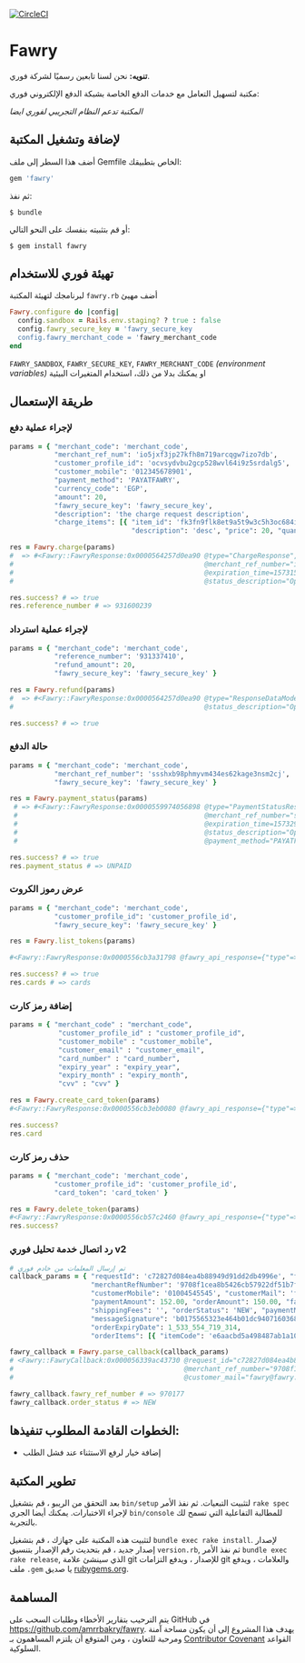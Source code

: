 [![CircleCI](https://circleci.com/gh/fawry-api/fawry.svg?style=svg)](https://circleci.com/gh/fawry-api/fawry)

# Fawry

**تنويه:** نحن لسنا تابعين رسميًا لشركة فوري.

مكتبة لتسهيل التعامل مع خدمات الدفع الخاصة بشبكة الدفع الإلكتروني فوري:

_المكتبة تدعم النظام التجريبي لفوري ايضا_

## لإضافة وتشغيل المكتبة

أضف هذا السطر إلى ملف Gemfile الخاص بتطبيقك:

```ruby
gem 'fawry'
```

ثم نفذ:

    $ bundle

أو قم بتثبيته بنفسك على النحو التالي:

    $ gem install fawry

## تهيئة فوري للاستخدام

لبرنامجك لتهيئة المكتبة `fawry.rb` أضف مهيئ
```ruby
Fawry.configure do |config|
  config.sandbox = Rails.env.staging? ? true : false
  config.fawry_secure_key = 'fawry_secure_key
  config.fawry_merchant_code = 'fawry_merchant_code
end
```
`FAWRY_SANDBOX`, `FAWRY_SECURE_KEY`, `FAWRY_MERCHANT_CODE` _(environment variables)_ او يمكنك بدلا من ذلك، استخدام المتغيرات البيئية

## طريقة الإستعمال

### لإجراء عملية دفع

```ruby
params = { "merchant_code": 'merchant_code',
           "merchant_ref_num": 'io5jxf3jp27kfh8m719arcqgw7izo7db',
           "customer_profile_id": 'ocvsydvbu2gcp528wvl64i9z5srdalg5',
           "customer_mobile": '012345678901',
           "payment_method": 'PAYATFAWRY',
           "currency_code": 'EGP',
           "amount": 20,
           "fawry_secure_key": 'fawry_secure_key',
           "description": 'the charge request description',
           "charge_items": [{ "item_id": 'fk3fn9flk8et9a5t9w3c5h3oc684ivho',
                              "description": 'desc', "price": 20, "quantity": 1 }] }

res = Fawry.charge(params)
#  => #<Fawry::FawryResponse:0x0000564257d0ea90 @type="ChargeResponse", @reference_number="931600239",
#                                               @merchant_ref_number="io5jxf3jp27kfh8m719arcqgw7izo7db",
#                                               @expiration_time=1573153206979, @status_code=200,
#                                               @status_description="Operation done successfully">

res.success? # => true
res.reference_number # => 931600239
```

### لإجراء عملية استرداد

```ruby
params = { "merchant_code": 'merchant_code',
           "reference_number": '931337410',
           "refund_amount": 20,
           "fawry_secure_key": 'fawry_secure_key' }

res = Fawry.refund(params)
#  => #<Fawry::FawryResponse:0x0000564257d0ea90 @type="ResponseDataModel", @status_code=200,
#                                               @status_description="Operation done successfully">

res.success? # => true
```

### حالة الدفع

```ruby
params = { "merchant_code": 'merchant_code',
           "merchant_ref_number": 'ssshxb98phmyvm434es62kage3nsm2cj',
           "fawry_secure_key": 'fawry_secure_key' }

res = Fawry.payment_status(params)
 # => #<Fawry::FawryResponse:0x0000559974056898 @type="PaymentStatusResponse", @reference_number="931922417",
 #                                              @merchant_ref_number="ssshxb98phmyvm434es62kage3nsm2cj",
 #                                              @expiration_time=1573297736167, @status_code=200,
 #                                              @status_description="Operation done successfully", @payment_amount=20,
 #                                              @payment_method="PAYATFAWRY", @payment_status="UNPAID">

res.success? # => true
res.payment_status # => UNPAID
```

### عرض رموز الكروت

```ruby
params = { "merchant_code": 'merchant_code',
           "customer_profile_id": 'customer_profile_id',
           "fawry_secure_key": 'fawry_secure_key' }

res = Fawry.list_tokens(params)

#<Fawry::FawryResponse:0x0000556cb3a31798 @fawry_api_response={"type"=>"CustomerTokensResponse", "cards"=>[{"token"=>"b5sshhdsl98df96200f254c19b2718bfc825a0678888216c28962b3e66a393084ee9aed6", "creationDate"=>1599487402318, "lastFourDigits"=>"4242", "brand"=>"Visa Card"}, {"token"=>"fb98dslsksmkdds7857ed7042ce30a2a5b777e1f1ac6ac58da1c8c0199f61df7a8bc098e96", "creationDate"=>1599489158457, "lastFourDigits"=>"0001", "brand"=>"Visa Card"}, {"token"=>"cc03fwqaacbd94e468a1b756ac1cbb285a41a2428df9f1a727457b41f9447d0058c7c", "creationDate"=>1599584834346, "lastFourDigits"=>"2346", "brand"=>"MasterCard"}, {"token"=>"f04a8bc9c973f900515f4b58e52c9ff03070baf3f534bdfdad0e97679534f60ddkjk13", "creationDate"=>1600260415739, "lastFourDigits"=>"8769", "brand"=>"Visa Card"}], "statusCode"=>200, "statusDescription"=>"Operation done successfully"}, @type="CustomerTokensResponse", @cards=[{"token"=>"b5sshhdsl98df96200f254c19b2718bfc825a0678888216c28962b3e66a393084ee9aed6", "creationDate"=>1599487402318, "lastFourDigits"=>"4242", "brand"=>"Visa Card"}, {"token"=>"fb98dslsksmkdds7857ed7042ce30a2a5b777e1f1ac6ac58da1c8c0199f61df7a8bc098e96", "creationDate"=>1599489158457, "lastFourDigits"=>"0001", "brand"=>"Visa Card"}, {"token"=>"cc03fwqaacbd94e468a1b756ac1cbb285a41a2428df9f1a727457b41f9447d0058c7c", "creationDate"=>1599584834346, "lastFourDigits"=>"2346", "brand"=>"MasterCard"}, {"token"=>"f04a8bc9c973f900515f4b58e52c9ff03070baf3f534bdfdad0e97679534f60ddkjk13", "creationDate"=>1600260415739, "lastFourDigits"=>"8769", "brand"=>"Visa Card"}], @status_code=200, @status_description="Operation done successfully">

res.success? # => true
res.cards # => cards
```

### إضافة رمز كارت

```ruby
params = { "merchant_code" : "merchant_code",
            "customer_profile_id" : "customer_profile_id",
            "customer_mobile" : "customer_mobile",
            "customer_email" : "customer_email",
            "card_number" : "card_number",
            "expiry_year" : "expiry_year",
            "expiry_month" : "expiry_month",
            "cvv" : "cvv" }

res = Fawry.create_card_token(params)
#<Fawry::FawryResponse:0x0000556cb3eb0080 @fawry_api_response={"type"=>"CardTokenResponse", "card"=>{"token"=>"b598f96200f254c19b2718bfc825a063278888216c28962b3e66a393084ee9aed6", "creationDate"=>1607011562353, "lastFourDigits"=>"4242"}, "statusCode"=>200, "statusDescription"=>"Operation done successfully"}, @type="CardTokenResponse", @status_code=200, @status_description="Operation done successfully", @card={"token"=>"b598f96200f254c19b2718bfc825a063278888216c28962b3e66a393084ee9aed6", "creationDate"=>1607011562353, "lastFourDigits"=>"4242"}>

res.success?
res.card
```

### حذف رمز كارت

```ruby
params = { "merchant_code": 'merchant_code',
           "customer_profile_id": 'customer_profile_id',
           "card_token": 'card_token' }

res = Fawry.delete_token(params)
#<Fawry::FawryResponse:0x0000556cb57c2460 @fawry_api_response={"type"=>"CardTokenResponse", "statusCode"=>200, "statusDescription"=>"Operation done successfully"}, @type="CardTokenResponse", @status_code=200, @status_description="Operation done successfully">
res.success?

```

### رد اتصال خدمة تحليل فوري v2

```ruby
# تم إرسال المعلمات من خادم فوري
callback_params = { "requestId": 'c72827d084ea4b88949d91dd2db4996e', "fawryRefNumber": '970177',
                    "merchantRefNumber": '9708f1cea8b5426cb57922df51b7f790',
                    "customerMobile": '01004545545', "customerMail": 'fawry@fawry.com',
                    "paymentAmount": 152.00, "orderAmount": 150.00, "fawryFees": 2.00,
                    "shippingFees": '', "orderStatus": 'NEW', "paymentMethod": 'PAYATFAWRY',
                    "messageSignature": 'b0175565323e464b01dc9407160368af5568196997fb6e379374a4f4fbbcf587',
                    "orderExpiryDate": 1_533_554_719_314,
                    "orderItems": [{ "itemCode": 'e6aacbd5a498487ab1a10ae71061535d', "price": 150.0, "quantity": 1 }] }

fawry_callback = Fawry.parse_callback(callback_params)
# <Fawry::FawryCallback:0x000056339ac43730 @request_id="c72827d084ea4b88949d91dd2db4996e", @fawry_ref_number="970177",
#                                          @merchant_ref_number="9708f1cea8b5426cb57922df51b7f790", @customer_mobile="01004545545",
#                                          @customer_mail="fawry@fawry.com", @order_status="NEW", @order_amount=150.0, @fawry_fees=2.0, ...>

fawry_callback.fawry_ref_number # => 970177
fawry_callback.order_status # => NEW
```

## الخطوات القادمة المطلوب تنفيذها:

- إضافة خيار لرفع الاستثناء عند فشل الطلب

## تطوير المكتبة

بعد التحقق من الريبو ، قم بتشغيل `bin/setup` لتثبيت التبعيات.
ثم نفذ الأمر `rake spec` لإجراء الاختبارات. يمكنك أيضا الجري `bin/console` للمطالبة التفاعلية التي تسمح لك بالتجربة.

لتثبيت هذه المكتبة على جهازك ، قم بتشغيل `bundle exec rake install`. لإصدار إصدار جديد ، قم بتحديث رقم الإصدار بتنسيق `version.rb`, ثم نفذ الأمر `bundle exec rake release`, الذي سينشئ علامة git للإصدار ، ويدفع التزامات git والعلامات ، ويدفع ملف `.gem` يا صديق [rubygems.org](https://rubygems.org).

## المساهمة

يتم الترحيب بتقارير الأخطاء وطلبات السحب على GitHub في https://github.com/amrrbakry/fawry. يهدف هذا المشروع إلى أن يكون مساحة آمنة ومرحبة للتعاون ، ومن المتوقع أن يلتزم المساهمون بـ [Contributor Covenant](http://contributor-covenant.org) القواعد السلوكية.

